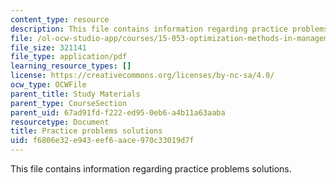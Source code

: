 ```yaml
---
content_type: resource
description: This file contains information regarding practice problems solutions.
file: /ol-ocw-studio-app/courses/15-053-optimization-methods-in-management-science-spring-2013/f6806e32e943eef6aace970c33019d7f_MIT15_053S13_pspracticesol.pdf
file_size: 321141
file_type: application/pdf
learning_resource_types: []
license: https://creativecommons.org/licenses/by-nc-sa/4.0/
ocw_type: OCWFile
parent_title: Study Materials
parent_type: CourseSection
parent_uid: 67ad91fd-f222-ed95-0eb6-a4b11a63aaba
resourcetype: Document
title: Practice problems solutions
uid: f6806e32-e943-eef6-aace-970c33019d7f
---
```

This file contains information regarding practice problems solutions.